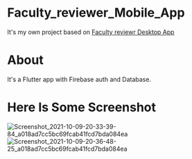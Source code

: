 # Faculty_reviewer_Mobile_App
It's my own project based on [Faculty reviewr Desktop App](https://github.com/KsLimon/Faculty-Reviewer-For-NSUers)

# About
It's a Flutter app with Firebase auth and Database.

# Here Is Some Screenshot
![Screenshot_2021-10-09-20-33-39-84_a018ad7cc5bc69fcab41fcd7bda084ea](https://user-images.githubusercontent.com/59681131/136663455-adf25bba-7323-4391-a722-40652ed0a68a.jpg)
![Screenshot_2021-10-09-20-36-48-25_a018ad7cc5bc69fcab41fcd7bda084ea](https://user-images.githubusercontent.com/59681131/136663328-b76de993-cc6e-45f5-a422-34d3dce4c0f0.jpg)
